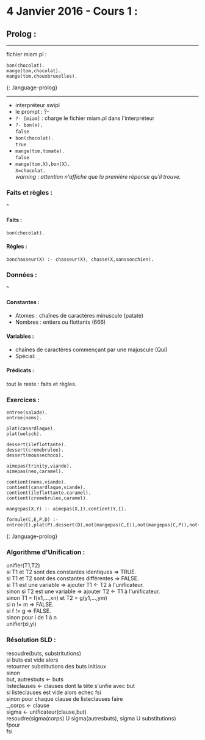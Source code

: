 
# 4 Janvier 2016 - Cours 1 :

## Prolog :

***

fichier miam.pl :

~~~
bon(chocolat).  
mange(tom,chocolat).  
mange(tom,chouxbruxelles).  
~~~
{: .language-prolog}

***

* interpréteur swipl
* le prompt : ?-
* `?- [miam]` : charge le fichier miam.pl dans l'interpréteur
* `?- bon(x).`  
  `false`
* `bon(chocolat).`  
  `true`
* `mange(tom,tomate).`  
  `false`
* `mange(tom,X),bon(X).`  
  `X=chocolat.`  
  _warning : attention n'affiche que la première réponse qu'il trouve._

### Faits et règles :
^
#### Faits :

`bon(chocolat).`

#### Règles :

`bonchasseur(X) :- chasseur(X), chasse(X,sanssonchien).`

### Données :
^
#### Constantes :

* Atomes : chaînes de caractères minuscule (patate)
* Nombres : entiers ou flottants (666)

#### Variables :

* chaînes de caractères commençant par une majuscule (Qui)
* Spécial: `_`

#### Prédicats :
tout le reste : faits et règles.

### Exercices :
~~~
entree(salade).  
entree(nems).

plat(canardlaque).  
plat(welsch).

dessert(ileflottante).  
dessert(cremebrulee).  
dessert(moussechoco).

aimepas(trinity,viande).  
aimepas(neo,caramel).

contient(nems,viande).  
contient(canardlaque,viande).  
contient(ileflottante,caramel).  
contient(cremebrulee,caramel).

mangepas(X,Y) :- aimepas(X,I),contient(Y,I).

formule(C,E,P,D) :- entree(E),plat(P),dessert(D),not(mangepas(C,E)),not(mangepas(C,P)),not(mangepas(X,D)).  
~~~
{: .language-prolog}

### Algorithme d'Unification :
unifier(T1,T2)  
si T1 et T2 sont des constantes identiques => TRUE.  
si T1 et T2 sont des constantes différentes => FALSE.  
si T1 est une variable => ajouter T1 <- T2 à l'unificateur.  
sinon si T2 est une variable => ajouter T2 <- T1 à l'unificateur.  
sinon T1 = f(x1,...,xn) et T2 = g(y1,...,ym)  
      si n != m => FALSE.  
      si f != g => FALSE.  
      sinon pour i de 1 à n  
      	    unifier(xi,yi)

### Résolution SLD : ###
resoudre(buts, substritutions)  
 si buts est vide alors  
  retourner substitutions des buts initiaux  
 sinon  
  but, autresbuts <- buts  
  listeclauses <- clauses dont la tête s'unfie avec but  
  si listeclauses est vide alors echec fsi  
  sinon pour chaque clause de listeclauses faire  
   _,corps <- clause  
   sigma <- unificateur(clause,but)  
   resoudre(sigma(corps) U sigma(autresbuts), sigma U substitutions)  
  fpour  
 fsi

